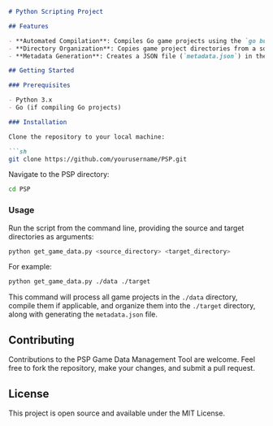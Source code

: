 ```markdown
# Python Scripting Project

## Features

- **Automated Compilation**: Compiles Go game projects using the `go build` command.
- **Directory Organization**: Copies game project directories from a source to a target location, maintaining structure.
- **Metadata Generation**: Creates a JSON file (`metadata.json`) in the target directory, listing all game names and the total number of games.

## Getting Started

### Prerequisites

- Python 3.x
- Go (if compiling Go projects)

### Installation

Clone the repository to your local machine:

```sh
git clone https://github.com/yourusername/PSP.git
```

Navigate to the PSP directory:

```sh
cd PSP
```

### Usage

Run the script from the command line, providing the source and target directories as arguments:

```sh
python get_game_data.py <source_directory> <target_directory>
```

For example:

```sh
python get_game_data.py ./data ./target
```

This command will process all game projects in the `./data` directory, compile them if applicable, and organize them into the `./target` directory, along with generating the `metadata.json` file.

## Contributing

Contributions to the PSP Game Data Management Tool are welcome. Feel free to fork the repository, make your changes, and submit a pull request.

## License

This project is open source and available under the MIT License.
```